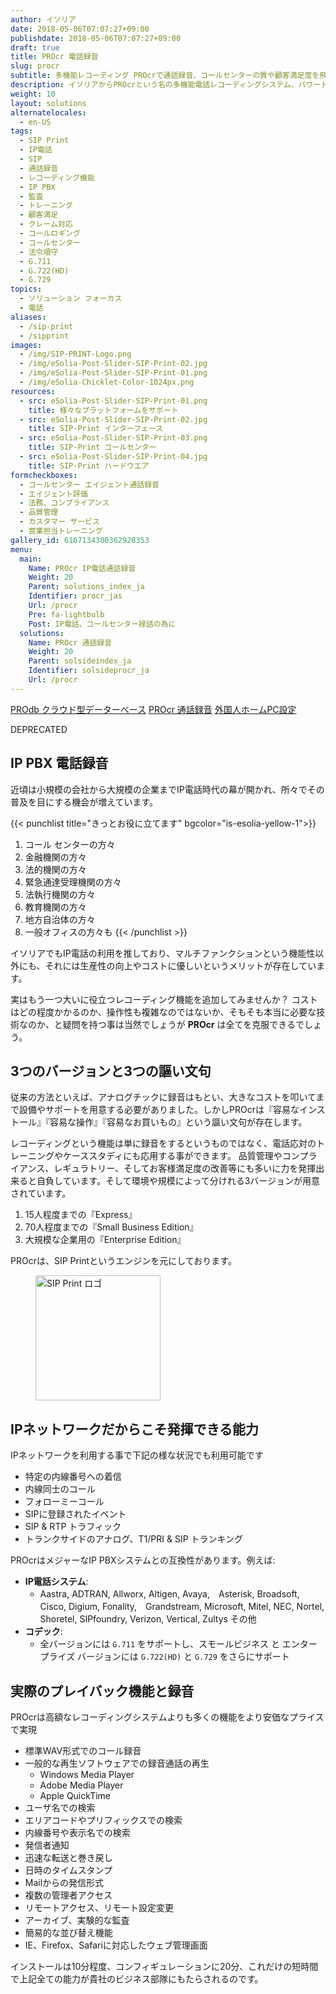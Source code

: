 ```yaml
---
author: イソリア
date: 2018-05-06T07:07:27+09:00
publishdate: 2018-05-06T07:07:27+09:00
draft: true
title: PROcr 電話録音
slug: procr
subtitle: 多機能レコーディング PROcrで通話録音、コールセンターの質や顧客満足度を飛躍的にアップ
description: イソリアからPROcrという名の多機能電話レコーディングシステム、パワード・バイ・SIP Print。トレーニング、ケーススタディ、コンプライアンスもこれ一台で様々なビジネスシーンの録音や応用が可能に。
weight: 10
layout: solutions
alternatelocales:
  - en-US
tags:
  - SIP Print
  - IP電話
  - SIP
  - 通話録音
  - レコーディング機能
  - IP PBX
  - 監査
  - トレーニング
  - 顧客満足
  - クレーム対応
  - コールロギング
  - コールセンター
  - 法令順守
  - G.711
  - G.722(HD)
  - G.729
topics:
  - ソリューション フォーカス
  - 電話
aliases:
  - /sip-print
  - /sipprint
images:
  - /img/SIP-PRINT-Logo.png
  - /img/eSolia-Post-Slider-SIP-Print-02.jpg
  - /img/eSolia-Post-Slider-SIP-Print-01.png
  - /img/eSolia-Chicklet-Color-1024px.png
resources:
  - src: eSolia-Post-Slider-SIP-Print-01.png
    title: 様々なプラットフォームをサポート
  - src: eSolia-Post-Slider-SIP-Print-02.jpg
    title: SIP-Print インターフェース
  - src: eSolia-Post-Slider-SIP-Print-03.png
    title: SIP-Print コールセンター
  - src: eSolia-Post-Slider-SIP-Print-04.jpg
    title: SIP-Print ハードウエア
formcheckboxes:
  - コールセンター エイジェント通話録音
  - エイジェント評価
  - 法務、コンプライアンス
  - 品質管理
  - カスタマー サービス
  - 営業担当トレーニング
gallery_id: 6167134300362928353
menu:
  main:
    Name: PROcr IP電話通話録音
    Weight: 20
    Parent: solutions_index_ja
    Identifier: procr_jas
    Url: /procr
    Pre: fa-lightbulb
    Post: IP電話、コールセンター禄話の為に
  solutions:
    Name: PROcr 通話録音
    Weight: 20
    Parent: solsideindex_ja
    Identifier: solsideprocr_ja
    Url: /procr
---
```


<div class="buttons has-addons is-hidden-tablet">
  <a class="button" href="/solutions"><span class="icon"><i class="fas fa-anchor"></i></span></a>
  <a class="button" href="/prodb">PROdb クラウド型データーベース</a>
  <a class="button is-active" href="/procr">PROcr 通話録音</a>
  <a class="button" href="/japan-expat-home-setup">外国人ホームPC設定</a>  
</div>

DEPRECATED

## IP PBX 電話録音

近頃は小規模の会社から大規模の企業までIP電話時代の幕が開かれ、所々でその普及を目にする機会が増えています。

{{< punchlist title="きっとお役に立てます" bgcolor="is-esolia-yellow-1">}}
1. コール センターの方々
1. 金融機関の方々
1. 法的機関の方々
1. 緊急通達受理機関の方々
1. 法執行機関の方々
1. 教育機関の方々
1. 地方自治体の方々
1. 一般オフィスの方々も
{{< /punchlist >}}

イソリアでもIP電話の利用を推しており、マルチファンクションという機能性以外にも、それには生産性の向上やコストに優しいというメリットが存在しています。

実はもう一つ大いに役立つレコーディング機能を追加してみませんか？
コストはどの程度かかるのか、操作性も複雑なのではないか、そもそも本当に必要な技術なのか、と疑問を持つ事は当然でしょうが **PROcr** は全てを克服できるでしょう。

## 3つのバージョンと3つの謳い文句

従来の方法といえば、アナログチックに録音はもとい、大きなコストを叩いてまで設備やサポートを用意する必要がありました。しかしPROcrは『容易なインストール』『容易な操作』『容易なお買いもの』という謳い文句が存在します。

レコーディングという機能は単に録音をするというものではなく、電話応対のトレーニングやケーススタディにも応用する事ができます。
品質管理やコンプライアンス、レギュラトリー、そしてお客様満足度の改善等にも多いに力を発揮出来ると自負しています。そして環境や規模によって分けれる3バージョンが用意されています。

1.	15人程度までの『Express』
2.	70人程度までの『Small Business Edition』
3.	大規模な企業用の『Enterprise Edition』

PROcrは、SIP Printというエンジンを元にしております。

<figure class="image-container">
<img class="materialboxed responsive-img" width="200" data-caption="SIP Print ロゴ" alt="SIP Print ロゴ" src="/img/SIP-PRINT-Logo-2.png" >
</figure>

## IPネットワークだからこそ発揮できる能力

IPネットワークを利用する事で下記の様な状況でも利用可能です

* 特定の内線番号への着信
* 内線同士のコール
* フォローミーコール
* SIPに登録されたイベント
* SIP & RTP トラフィック
* トランクサイドのアナログ、T1/PRI & SIP トランキング

PROcrはメジャーなIP PBXシステムとの互換性があります。例えば:

* **IP電話システム**:
  * Aastra, ADTRAN, Allworx, Altigen, Avaya,　Asterisk, Broadsoft, Cisco, Digium, Fonality,　Grandstream, Microsoft, Mitel, NEC, Nortel,　Shoretel, SIPfoundry, Verizon, Vertical, Zultys その他
* **コデック**:
  * 全バージョンには ``G.711`` をサポートし、スモールビジネス と エンタープライズ バージョンには ``G.722(HD)`` と ``G.729`` をさらにサポート

## 実際のプレイバック機能と録音

PROcrは高額なレコーディングシステムよりも多くの機能をより安価なプライスで実現

* 標準WAV形式でのコール録音
* 一般的な再生ソフトウェアでの録音通話の再生
   * Windows Media Player
   * Adobe Media Player
   * Apple QuickTime
* ユーザ名での検索
* エリアコードやプリフィックスでの検索
* 内線番号や表示名での検索
* 発信者通知
* 迅速な転送と巻き戻し
* 日時のタイムスタンプ
* Mailからの発信形式
* 複数の管理者アクセス
* リモートアクセス、リモート設定変更
* アーカイブ、実験的な監査
* 簡易的な並び替え機能
* IE、Firefox、Safariに対応したウェブ管理画面

インストールは10分程度、コンフィギュレーションに20分、これだけの短時間で上記全ての能力が貴社のビジネス部隊にもたらされるのです。
